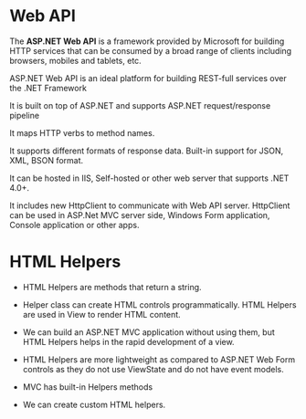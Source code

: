 # Web API

The **ASP.NET Web API** is a framework provided by Microsoft for building HTTP services that can be consumed by a broad range of clients including browsers, mobiles and tablets, etc. 

ASP.NET Web API is an ideal platform for building REST-full services over the .NET Framework

It is built on top of ASP.NET and supports ASP.NET request/response pipeline

It maps HTTP verbs to method names.

It supports different formats of response data. Built-in support for JSON, XML, BSON format.

It can be hosted in IIS, Self-hosted or other web server that supports .NET 4.0+.

It includes new HttpClient to communicate with Web API server. HttpClient can be used in ASP.Net MVC server side, Windows Form application, Console application or other apps.



# HTML Helpers

- HTML Helpers are methods that return a string.

- Helper class can create HTML controls programmatically. HTML Helpers are used in View to render HTML content.

- We can build an ASP.NET MVC application without using them, but HTML Helpers helps in the rapid development of a view.

- HTML Helpers are more lightweight as compared to ASP.NET Web Form controls as they do not use ViewState and do not have event models.

- MVC has built-in Helpers methods

- We can create custom HTML helpers.


